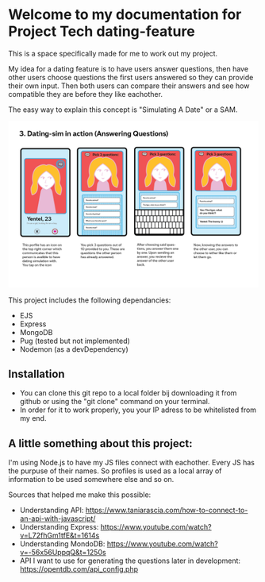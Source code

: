 # Welcome to my documentation for Project Tech dating-feature
This is a space specifically made for me to work out my project.

My idea for a dating feature is to have users answer questions, then have other users choose questions the first users answered so they can provide their own input. Then both users can compare their answers and see how compatible they are before they like eachother.

The easy way to explain this concept is "Simulating A Date" or a SAM.

![Explanation of concept](https://raw.githubusercontent.com/Mynorloops/dating-feature/master/playground/relatedImages/22.png)

This project includes the following dependancies:
* EJS
* Express
* MongoDB
* Pug (tested but not implemented)
* Nodemon (as a devDependency)

## Installation

* You can clone this git repo to a local folder bij downloading it from github or using the "git clone" command on your terminal.
* In order for it to work properly, you your IP adress to be whitelisted from my end.

## A little something about this project:

I'm using Node.js to have my JS files connect with eachother. Every JS has the purpuse of their names. So profiles is used as a local array of information to be used somewhere else and so on.

Sources that helped me make this possible:
* Understanding API: https://www.taniarascia.com/how-to-connect-to-an-api-with-javascript/
* Understanding Express: https://www.youtube.com/watch?v=L72fhGm1tfE&t=1614s
* Understanding MondoDB: https://www.youtube.com/watch?v=-56x56UppqQ&t=1250s
* API I want to use for generating the questions later in development: https://opentdb.com/api_config.php
